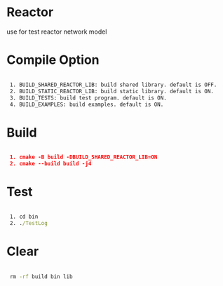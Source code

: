 # Reactor
use for test reactor network model

# Compile Option

``` cmd

 1. BUILD_SHARED_REACTOR_LIB: build shared library. default is OFF.
 2. BUILD_STATIC_REACTOR_LIB: build static library. default is ON.
 3. BUILD_TESTS: build test program. default is ON.
 4. BUILD_EXAMPLES: build examples. default is ON.

``` 

# Build

``` cmake

 1. cmake -B build -DBUILD_SHARED_REACTOR_LIB=ON
 2. cmake --build build -j4

```

# Test

``` cmd

 1. cd bin
 2. ./TestLog

```

# Clear

``` cmd
 
 rm -rf build bin lib

```